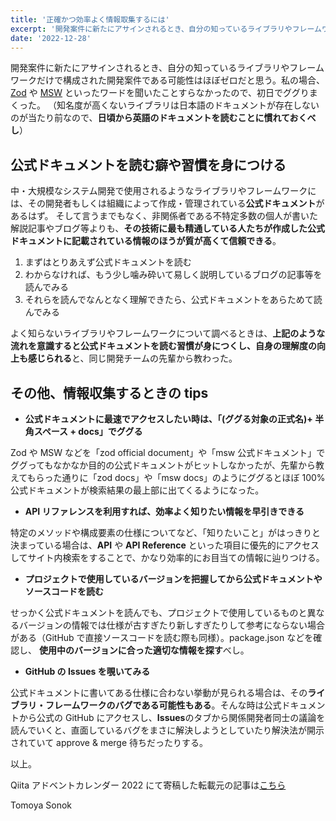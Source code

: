 ```yaml
---
title: '正確かつ効率よく情報取集するには'
excerpt: '開発案件に新たにアサインされるとき、自分の知っているライブラリやフレームワークだけで構成された開発案件である可能性はほぼゼロだと思う...'
date: '2022-12-28'
---
```


開発案件に新たにアサインされるとき、自分の知っているライブラリやフレームワークだけで構成された開発案件である可能性はほぼゼロだと思う。私の場合、[Zod](https://zod.dev/) や [MSW](https://mswjs.io/) といったワードを聞いたことすらなかったので、初日でググりまくった。
（知名度が高くないライブラリは日本語のドキュメントが存在しないのが当たり前なので、**日頃から英語のドキュメントを読むことに慣れておくべし**）

## 公式ドキュメントを読む癖や習慣を身につける

中・大規模なシステム開発で使用されるようなライブラリやフレームワークには、その開発者もしくは組織によって作成・管理されている**公式ドキュメント**があるはず。
そして言うまでもなく、非関係者である不特定多数の個人が書いた解説記事やブログ等よりも、**その技術に最も精通している人たちが作成した公式ドキュメントに記載されている情報のほうが質が高くて信頼できる**。

1. まずはとりあえず公式ドキュメントを読む
2. わからなければ、もう少し噛み砕いて易しく説明しているブログの記事等を読んでみる
3. それらを読んでなんとなく理解できたら、公式ドキュメントをあらためて読んでみる

よく知らないライブラリやフレームワークについて調べるときは、**上記のような流れを意識すると公式ドキュメントを読む習慣が身につくし、自身の理解度の向上も感じられる**と、同じ開発チームの先輩から教わった。

## その他、情報収集するときの tips

- **公式ドキュメントに最速でアクセスしたい時は、「(ググる対象の正式名)+ 半角スペース + docs」でググる**

Zod や MSW などを「zod official document」や「msw 公式ドキュメント」でググってもなかなか目的の公式ドキュメントがヒットしなかったが、先輩から教えてもらった通りに「zod docs」や「msw docs」のようにググるとほぼ 100%公式ドキュメントが検索結果の最上部に出てくるようになった。

- **API リファレンスを利用すれば、効率よく知りたい情報を早引きできる**

特定のメソッドや構成要素の仕様についてなど、「知りたいこと」がはっきりと決まっている場合は、**API** や **API Reference** といった項目に優先的にアクセスしてサイト内検索をすることで、かなり効率的にお目当ての情報に辿りつける。

- **プロジェクトで使用しているバージョンを把握してから公式ドキュメントやソースコードを読む**

せっかく公式ドキュメントを読んでも、プロジェクトで使用しているものと異なるバージョンの情報では仕様が古すぎたり新しすぎたりして参考にならない場合がある（GitHub で直接ソースコードを読む際も同様）。package.json などを確認し、 **使用中のバージョンに合った適切な情報を探す**べし。

- **GitHub の Issues を覗いてみる**

公式ドキュメントに書いてある仕様に合わない挙動が見られる場合は、その**ライブラリ・フレームワークのバグである可能性もある**。そんな時は公式ドキュメントから公式の GitHub にアクセスし、**Issues**のタブから関係開発者同士の議論を読んでいくと、直面しているバグをまさに解決しようとしていたり解決法が開示されていて approve & merge 待ちだったりする。

以上。

Qiita アドベントカレンダー 2022 にて寄稿した転載元の記事は[こちら](https://qiita.com/wlcmty/items/fcf5be68c830349fa122)

Tomoya Sonok
